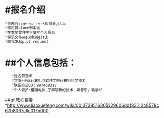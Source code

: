 ﻿#报名介绍
============
```js
*首先将sign-up fork到自己git上
*再将其clone到本地
*在本地文件夹下填写个人信息
*将该文件夹push到git上
*向我发起pull request
```
##个人信息包括：
=========
```js
   *姓名蒋宝峰
   *学院+专业计算机与软件学院计算机科学技术
   *联系方式QQ：987468311
   *个人爱好:糟蹋电脑,了解最新的技术，听音乐，装学长
```
##git教程链接
*http://www.liaoxuefeng.com/wiki/0013739516305929606dd18361248578c67b8067c8c017b000

